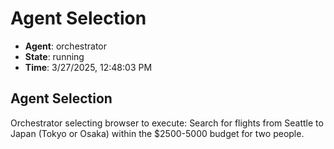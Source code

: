 # Agent Selection

- **Agent**: orchestrator
- **State**: running
- **Time**: 3/27/2025, 12:48:03 PM

## Agent Selection

Orchestrator selecting browser to execute: Search for flights from Seattle to Japan (Tokyo or Osaka) within the $2500-5000 budget for two people.

